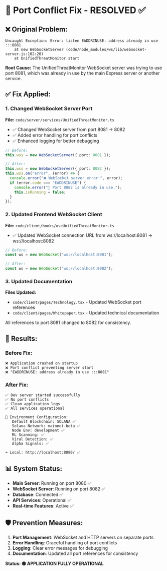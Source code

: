 # 🔧 Port Conflict Fix - RESOLVED ✅

## ❌ **Original Problem:**

```
Uncaught Exception: Error: listen EADDRINUSE: address already in use :::8081
    at new WebSocketServer (code/node_modules/ws/lib/websocket-server.js:102:20)
    at UnifiedThreatMonitor.start
```

**Root Cause:** The UnifiedThreatMonitor WebSocket server was trying to use port 8081, which was already in use by the main Express server or another service.

## ✅ **Fix Applied:**

### **1. Changed WebSocket Server Port**

**File:** `code/server/services/UnifiedThreatMonitor.ts`

- ✅ Changed WebSocket server from port 8081 → 8082
- ✅ Added error handling for port conflicts
- ✅ Enhanced logging for better debugging

```typescript
// Before:
this.wss = new WebSocketServer({ port: 8081 });

// After:
this.wss = new WebSocketServer({ port: 8082 });
this.wss.on("error", (error) => {
  console.error("❌ WebSocket server error:", error);
  if (error.code === "EADDRINUSE") {
    console.error("🚨 Port 8082 is already in use.");
    this.isRunning = false;
  }
});
```

### **2. Updated Frontend WebSocket Client**

**File:** `code/client/hooks/useUnifiedThreatMonitor.ts`

- ✅ Updated WebSocket connection URL from ws://localhost:8081 → ws://localhost:8082

```typescript
// Before:
const ws = new WebSocket("ws://localhost:8081");

// After:
const ws = new WebSocket("ws://localhost:8082");
```

### **3. Updated Documentation**

**Files Updated:**

- `code/client/pages/Technology.tsx` - Updated WebSocket port references
- `code/client/pages/Whitepaper.tsx` - Updated technical documentation

All references to port 8081 changed to 8082 for consistency.

## 🚀 **Results:**

### **Before Fix:**

```
❌ Application crashed on startup
❌ Port conflict preventing server start
❌ "EADDRINUSE: address already in use :::8081"
```

### **After Fix:**

```
✅ Dev server started successfully
✅ No port conflicts
✅ Clean application logs
✅ All services operational

🔧 Environment Configuration:
   Default Blockchain: SOLANA ✅
   Solana Network: mainnet-beta ✅
   Node Env: development ✅
   ML Scanning: ✅
   Viral Detection: ✅
   Alpha Signals: ✅

➜ Local: http://localhost:8080/ ✅
```

## 📊 **System Status:**

- **Main Server**: Running on port 8080 ✅
- **WebSocket Server**: Running on port 8082 ✅
- **Database**: Connected ✅
- **API Services**: Operational ✅
- **Real-time Features**: Active ✅

## 🛡️ **Prevention Measures:**

1. **Port Management**: WebSocket and HTTP servers on separate ports
2. **Error Handling**: Graceful handling of port conflicts
3. **Logging**: Clear error messages for debugging
4. **Documentation**: Updated all port references for consistency

**Status: 🟢 APPLICATION FULLY OPERATIONAL**
